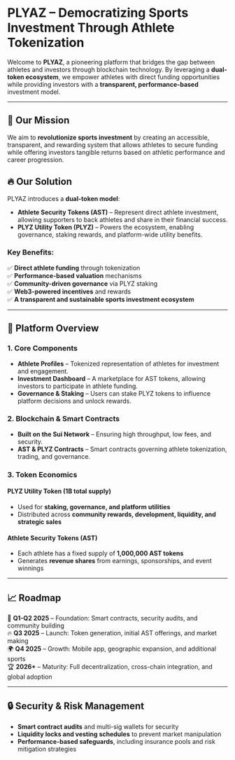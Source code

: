 # PLYAZ – Democratizing Sports Investment Through Athlete Tokenization  

Welcome to **PLYAZ**, a pioneering platform that bridges the gap between athletes and investors through blockchain technology. By leveraging a **dual-token ecosystem**, we empower athletes with direct funding opportunities while providing investors with a **transparent, performance-based** investment model.

---

## 🌟 Our Mission  
We aim to **revolutionize sports investment** by creating an accessible, transparent, and rewarding system that allows athletes to secure funding while offering investors tangible returns based on athletic performance and career progression.

## 🔥 Our Solution  
PLYAZ introduces a **dual-token model**:  

- **Athlete Security Tokens (AST)** – Represent direct athlete investment, allowing supporters to back athletes and share in their financial success.  
- **PLYZ Utility Token (PLYZ)** – Powers the ecosystem, enabling governance, staking rewards, and platform-wide utility benefits.

### Key Benefits:
✅ **Direct athlete funding** through tokenization  
✅ **Performance-based valuation** mechanisms  
✅ **Community-driven governance** via PLYZ staking  
✅ **Web3-powered incentives** and rewards  
✅ **A transparent and sustainable sports investment ecosystem**  

---

## 🚀 Platform Overview  

### **1. Core Components**
- **Athlete Profiles** – Tokenized representation of athletes for investment and engagement.  
- **Investment Dashboard** – A marketplace for AST tokens, allowing investors to participate in athlete funding.  
- **Governance & Staking** – Users can stake PLYZ tokens to influence platform decisions and unlock rewards.  

### **2. Blockchain & Smart Contracts**
- **Built on the Sui Network** – Ensuring high throughput, low fees, and security.  
- **AST & PLYZ Contracts** – Smart contracts governing athlete tokenization, trading, and governance.  

### **3. Token Economics**
#### **PLYZ Utility Token (1B total supply)**
- Used for **staking, governance, and platform utilities**  
- Distributed across **community rewards, development, liquidity, and strategic sales**  

#### **Athlete Security Tokens (AST)**
- Each athlete has a fixed supply of **1,000,000 AST tokens**  
- Generates **revenue shares** from earnings, sponsorships, and event winnings  

---

## 📈 Roadmap  
🚀 **Q1-Q2 2025** – Foundation: Smart contracts, security audits, and community building  
🔥 **Q3 2025** – Launch: Token generation, initial AST offerings, and market making  
🌍 **Q4 2025** – Growth: Mobile app, geographic expansion, and additional sports  
🏆 **2026+** – Maturity: Full decentralization, cross-chain integration, and global adoption  

---

## 🔒 Security & Risk Management  
- **Smart contract audits** and multi-sig wallets for security  
- **Liquidity locks and vesting schedules** to prevent market manipulation  
- **Performance-based safeguards**, including insurance pools and risk mitigation strategies  

